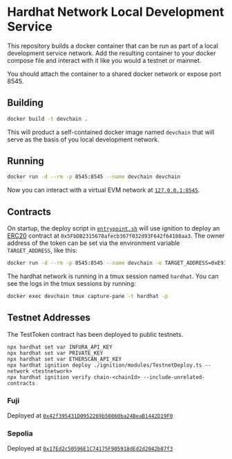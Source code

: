 # Hardhat Network Local Development Service

This repository builds a docker container that can be run as part of a local development service network. Add the resulting container to your docker compose file and interact with it like you would a testnet or mainnet. 

You should attach the container to a shared docker network or expose port 8545.

## Building

```sh
docker build -t devchain .
```

This will product a self-contained docker image named `devchain` that will serve as the basis of you local development network.

## Running

```sh
docker run -d --rm -p 8545:8545 --name devchain devchain
```

Now you can interact with a virtual EVM network at [`127.0.0.1:8545`](http://127.0.0.1:8545).

## Contracts

On startup, the deploy script in [`entrypoint.sh`](entrypoint.sh) will use ignition to deploy an [ERC20](./contracts/TestToken.sol) contract at `0x5FbDB2315678afecb367f032d93F642f64180aa3`. The owner address of the token can be set via the environment variable `TARGET_ADDRESS`, like this:

```sh
docker run -d --rm -p 8545:8545 --name devchain -e TARGET_ADDRESS=0xE936e8FAf4A5655469182A49a505055B71C17604 devchain
```

The hardhat network is running in a tmux session named `hardhat`. You can see the logs in the tmux sessions by running:

```sh
docker exec devchain tmux capture-pane -t hardhat -p
```

## Testnet Addresses

The TestToken contract has been deployed to public testnets. 

```
npx hardhat set var INFURA_API_KEY
npx hardhat set var PRIVATE_KEY
npx hardhat set var ETHERSCAN_API_KEY
npx hardhat ignition deploy ./ignition/modules/TestnetDeploy.ts --network <testnetwork>
npx hardhat ignition verify chain-<chainId> --include-unrelated-contracts
```

### Fuji

Deployed at [`0x42f395431D0952269b50860ba24BeaB1442D19F0`](https://testnet.snowtrace.io/token/0x42f395431D0952269b50860ba24BeaB1442D19F0?chainid=43113)

### Sepolia

Deployed at [`0x17Ed2c50596E1C74175F905918dEd2d2042b87f3`](https://sepolia.etherscan.io/address/0x17Ed2c50596E1C74175F905918dEd2d2042b87f3)
